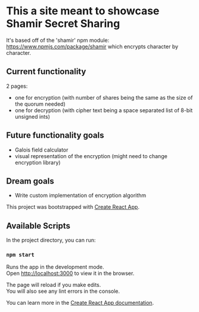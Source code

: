 # This a site meant to showcase Shamir Secret Sharing

It's based off of the 'shamir' npm module: https://www.npmjs.com/package/shamir which encrypts character by character.

## Current functionality
2 pages:
* one for encryption (with number of shares being the same as the size of the quorum needed)
* one for decryption (with cipher text being a space separated list of 8-bit unsigned ints)

## Future functionality goals
* Galois field calculator 
* visual representation of the encryption (might need to change encryption library)

## Dream goals
* Write custom implementation of encryption algorithm 

This project was bootstrapped with [Create React App](https://github.com/facebook/create-react-app).

## Available Scripts

In the project directory, you can run:

### `npm start`

Runs the app in the development mode.\
Open [http://localhost:3000](http://localhost:3000) to view it in the browser.

The page will reload if you make edits.\
You will also see any lint errors in the console.

You can learn more in the [Create React App documentation](https://facebook.github.io/create-react-app/docs/getting-started).
